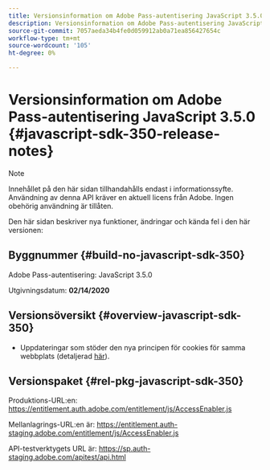 ```yaml
---
title: Versionsinformation om Adobe Pass-autentisering JavaScript 3.5.0
description: Versionsinformation om Adobe Pass-autentisering JavaScript 3.5.0
source-git-commit: 7057aeda34b4fe0d059912ab0a71ea856427654c
workflow-type: tm+mt
source-wordcount: '105'
ht-degree: 0%

---
```


# Versionsinformation om Adobe Pass-autentisering JavaScript 3.5.0 {#javascript-sdk-350-release-notes}

>[!NOTE]
>
>Innehållet på den här sidan tillhandahålls endast i informationssyfte. Användning av denna API kräver en aktuell licens från Adobe. Ingen obehörig användning är tillåten.

Den här sidan beskriver nya funktioner, ändringar och kända fel i den här versionen:

## Byggnummer {#build-no-javascript-sdk-350}

Adobe Pass-autentisering: JavaScript 3.5.0

Utgivningsdatum: **02/14/2020**


## Versionsöversikt {#overview-javascript-sdk-350}

* Uppdateringar som stöder den nya principen för cookies för samma webbplats (detaljerad [här](https://datatracker.ietf.org/doc/html/draft-ietf-httpbis-cookie-same-site-00)).


## Versionspaket {#rel-pkg-javascript-sdk-350}

Produktions-URL:en: https://entitlement.auth.adobe.com/entitlement/js/AccessEnabler.js

Mellanlagrings-URL:en är: https://entitlement.auth-staging.adobe.com/entitlement/js/AccessEnabler.js

API-testverktygets URL är: https://sp.auth-staging.adobe.com/apitest/api.html
